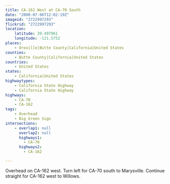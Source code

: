 ```yaml
---
title: CA-162 West at CA-70 South
date: "2008-07-06T12:02:19Z"
imageid: "2722997293"
flickrid: "2722997293"
location:
    latitude: 39.497961
    longitude: -121.5752
places:
    - Oroville|Butte County|California|United States
counties:
    - Butte County|California|United States
countries:
    - United States
states:
    - California|United States
highwaytypes:
    - California State Highway
    - California State Highway
highways:
    - CA-70
    - CA-162
tags:
    - Overhead
    - Big Green Sign
intersections:
    - overlap1: null
      overlap2: null
      highways1:
        - CA-70
      highways2:
        - CA-162

---
```

Overhead on CA-162 west.  Turn left for CA-70 south to Marysville.  Continue straight for CA-162 west to Willows.